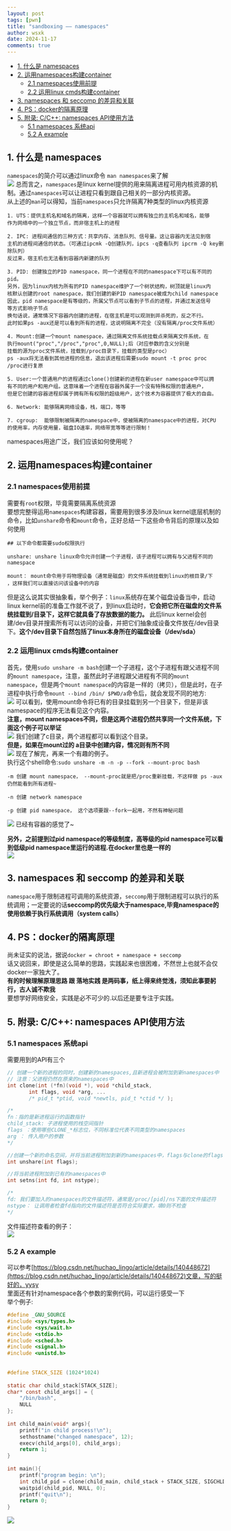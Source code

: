 ```yaml
---
layout: post
tags: [pwn]
title: "sandboxing —— namespaces"
author: wsxk
date: 2024-11-17
comments: true
---
```


- [1. 什么是 namespaces](#1-什么是-namespaces)
- [2. 运用namespaces构建container](#2-运用namespaces构建container)
  - [2.1 namespaces使用前提](#21-namespaces使用前提)
  - [2.2 运用linux cmds构建container](#22-运用linux-cmds构建container)
- [3. namespaces 和 seccomp 的差异和关联](#3-namespaces-和-seccomp-的差异和关联)
- [4. PS：docker的隔离原理](#4-psdocker的隔离原理)
- [5. 附录: C/C++: namespaces API使用方法](#5-附录-cc-namespaces-api使用方法)
  - [5.1 namespaces 系统api](#51-namespaces-系统api)
  - [5.2 A example](#52-a-example)


## 1. 什么是 namespaces<br>
`namespaces`的简介可以通过linux命令 `man namespaces`来了解<br>
![](https://raw.githubusercontent.com/wsxk/wsxk_pictures/main/2024-9-25/20241117192240.png)
总而言之，`namespaces`是linux kernel提供的用来隔离进程可用内核资源的机制。通过`namespaces`可以让进程只看到跟自己相关的一部分内核资源。<br>
从上述的`man`可以得知，当前`namespaces`只允许隔离7种类型的linux内核资源<br>
```
1. UTS：提供主机名和域名的隔离，这样一个容器就可以拥有独立的主机名和域名，能够
作为网络中的一个独立节点，而非宿主机上的进程

2. IPC: 进程间通信的三种方式：共享内存、消息队列、信号量。这让容器内无法见到宿
主机的进程间通信的状态。（可通过ipcmk -Q创建队列，ipcs -q查看队列 ipcrm -Q key删除队列）
反过来，宿主机也无法看到容器内新建的队列

3. PID: 创建独立的PID namespace，同一个进程在不同的namespace下可以有不同的pid。
另外，因为linux内核为所有的PID namespace维护了一个树状结构，树顶就是linux内
核默认创建的root namespace，我们创建的新PID namespace被成为child namespace
因此，pid namespace是有等级的，所属父节点可以看到子节点的进程，并通过发送信号
等方式影响子节点
换句话说，通常情况下容器内创建的进程，在宿主机是可以观测到并杀死的，反之不行。
此时如果ps -aux还是可以看到所有的进程，这说明隔离不完全（没有隔离/proc文件系统）

4. Mount:创建一个mount namespace，通过隔离文件系统挂载点来隔离文件系统，在
执行mount("proc","/proc","proc",0,NULL);后（对应参数的含义分别是
挂载的源为proc文件系统，挂载到/proc目录下，挂载的类型是proc）
ps -aux将无法看到其他进程的信息，退出该进程后需要sudo mount -t proc proc /proc进行复原

5. User:一个普通用户的进程通过clone()创建新的进程在新user namespace中可以拥
有不同的用户和用户组。这意味着一个进程在容器外属于一个没有特殊权限的普通用户，
但是它创建的容器进程却属于拥有所有权限的超级用户，这个技术为容器提供了极大的自由。

6. Network: 能够隔离网络设备，栈，端口，等等

7. cgroup:  能够限制被隔离的namespace中，使被隔离的namespace中的进程，对CPU
的使用率，内存使用量，磁盘IO速率，网络带宽等等进行限制！
```
namespaces用途广泛，我们应该如何使用呢？<br>

## 2. 运用namespaces构建container<br>
### 2.1 namespaces使用前提<br>
需要有`root`权限，毕竟需要隔离系统资源<br>
要想完整得运用`namespaces`构建容器，需要用到很多涉及linux kernel底层机制的命令，比如`unshare`命令和`mount`命令，正好总结一下这些命令背后的原理以及如何使用<br>
```shell
## 以下命令都需要sudo权限执行

unshare: unshare linux命令允许创建一个子进程，该子进程可以拥有与父进程不同的
namespace

mount： mount命令用于将物理设备（通常是磁盘）的文件系统挂载到linux的根目录/下
，这样我们可以直接访问该设备中的内容
```
但是这么说其实很抽象看，举个例子：`linux`系统存在某个磁盘设备当中，启动linux kernel前的准备工作就不说了，到linux启动时，**它会把它所在磁盘的文件系统挂载到/目录下，这样它就具备了存放数据的能力。** 此后linux kernel会创建/dev目录并搜索所有可以访问的设备，并把它们抽象成设备文件放在/dev目录下。**这个/dev目录下自然包括了linux本身所在的磁盘设备（/dev/sda）**<br>


### 2.2 运用linux cmds构建container<br>
首先，使用`sudo unshare -m bash`创建一个子进程，这个子进程有跟父进程不同的`mount namespace`，注意，虽然此时子进程跟父进程有不同的`mount namespace`，但是两个`mount namespace`的内容是一样的（拷贝），但是此时，在子进程中执行命令`mount --bind /bin/ $PWD/a`命令后，就会发现不同的地方:<br>
![](https://raw.githubusercontent.com/wsxk/wsxk_pictures/main/2024-9-25/20241122201621.png)
可以看到，使用mount命令将已有的目录挂载到另一个目录下，但是非该namespace的程序无法看见这个内容。<br>
**注意，mount namespaces不同，但是这两个进程仍然共享同一个文件系统，下面这个例子可以举证**<br>
![](https://raw.githubusercontent.com/wsxk/wsxk_pictures/main/2024-9-25/20241123100311.png)
我们创建了c目录，两个进程都可以看到这个目录。<br>
**但是，如果在mount过的 a目录中创建内容，情况则有所不同**<br>
![](https://raw.githubusercontent.com/wsxk/wsxk_pictures/main/2024-9-25/20241123100500.png)
现在了解完，再来一个有趣的例子。<br>
执行这个shell命令:`sudo unshare -m -n -p --fork --mount-proc bash`<br>
```
-m 创建 mount namespace， --mount-proc就是把/proc重新挂载，不这样做 ps -aux
仍然能看到所有进程~

-n 创建 network namespace

-p 创建 pid namespace， 这个选项要跟--fork一起用，不然有神秘问题
```
![](https://raw.githubusercontent.com/wsxk/wsxk_pictures/main/2024-9-25/20241123101931.png)
已经有容器的感觉了~<br>

**另外，之前提到过pid namespace的等级制度，高等级的pid namespace可以看到低级pid namespace里运行的进程.在docker里也是一样的**<br>
![](https://raw.githubusercontent.com/wsxk/wsxk_pictures/main/2024-9-25/20241123102430.png)

## 3. namespaces 和 seccomp 的差异和关联<br>
`namespace`用于限制进程可调用的系统资源，`seccomp`用于限制进程可以执行的系统调用；一定要说的话**seccomp的优先级大于namespace,毕竟namespace的使用依赖于执行系统调用（system calls）**<br>

<!-- Google tag (gtag.js) -->
<script async src="https://www.googletagmanager.com/gtag/js?id=G-C22S5YSYL7"></script>
<script>
  window.dataLayer = window.dataLayer || [];
  function gtag(){dataLayer.push(arguments);}
  gtag('js', new Date());

  gtag('config', 'G-C22S5YSYL7');
</script>


## 4. PS：docker的隔离原理<br>
尚未证实的说法，据说`docker = chroot + namespace + seccomp`<br>
话又说回来，即使是这么简单的思路，实践起来也很困难，不然世上也就不会仅docker一家独大了。<br>
**有的时候理解原理思路 跟 落地实践 是两码事，纸上得来终觉浅，须知此事要躬行，古人诚不欺我**<br>
要想学好网络安全，实践是必不可少的.以后还是要专注于实践。<br>

## 5. 附录: C/C++: namespaces API使用方法<br>
### 5.1 namespaces 系统api<br>
需要用到的API有三个<br>
```c
// 创建一个新的进程的同时，创建新的namespaces,且新进程会被附加到新namespaces中
// 注意：父进程仍然在原来的namespaces中
int clone(int (*fn)(void *), void *child_stack,
       int flags, void *arg, ...
       /* pid_t *ptid, void *newtls, pid_t *ctid */ );

/*
fn：指的是新进程运行的函数指针
child_stack: 子进程使用的栈空间指针
flags ：使用哪些CLONE_*标志位，不同标准位代表不同类型的namespaces
arg ： 传入用户的参数
*/
```

```c
//创建一个新的命名空间，并将当前进程附加到新的namespaces中，flags与clone的flags一致
int unshare(int flags);
```

```c
//将当前进程附加到已有的namespaces中
int setns(int fd, int nstype);

/*
fd: 我们要加入的namespaces的文件描述符，通常是/proc/[pid]/ns下面的文件描述符
nstype： 让调用者检查fd指向的文件描述符是否符合实际要求，填0则不检查
*/
```
文件描述符查看的例子：<br>
![](https://raw.githubusercontent.com/wsxk/wsxk_pictures/main/2024-9-25/20241119000111.png)

### 5.2 A example<br>

可以参考[https://blog.csdn.net/huchao_lingo/article/details/140448672](https://blog.csdn.net/huchao_lingo/article/details/140448672)文章，写的挺好的，yysy<br>
里面还有针对namespace各个参数的案例代码，可以运行感受一下<br>
举个例子:<br>
```c
#define _GNU_SOURCE
#include <sys/types.h>
#include <sys/wait.h>
#include <stdio.h>
#include <sched.h>
#include <signal.h>
#include <unistd.h>
 
 
#define STACK_SIZE (1024*1024)
 
static char child_stack[STACK_SIZE];
char* const child_args[] = {
	"/bin/bash",
	NULL
};
 
int child_main(void* args){
	printf("in child process!\n");
	sethostname("changed namespace", 12);
	execv(child_args[0], child_args);
	return 1;
}
 
int main(){
	printf("program begin: \n");
	int child_pid = clone(child_main, child_stack + STACK_SIZE, SIGCHLD|CLONE_NEWUTS, NULL);
	waitpid(child_pid, NULL, 0);
	printf("quit\n");
	return 0;
}
```

![](https://raw.githubusercontent.com/wsxk/wsxk_pictures/main/2024-9-25/20241119221847.png)